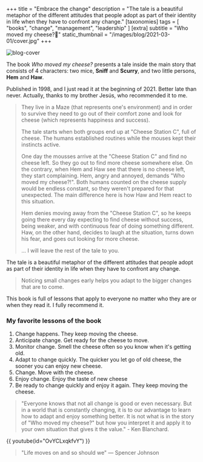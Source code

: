 +++
title = "Embrace the change"
description = "The tale is a beautiful metaphor of the different attitudes that people adopt as part of their identity in life when they have to confront any change."
[taxonomies]
tags = [ "books", "change", "management", "leadership" ]
[extra]
subtitle = "Who moved my cheese?🧀"
static_thumbnail = "/images/blog/2021-03-01/cover.jpg"
+++

![blog-cover](/images/blog/2021-03-01/cover.jpg)

The book *Who moved my cheese?* presents a tale inside the main story that consists of 4 characters: two mice, **Sniff** and **Scurry**, and two little persons, **Hem** and **Haw**.

<!-- more -->

Published in 1998, and I just read it at the beginning of 2021. Better late than never. Actually, thanks to my brother Jesús, who recommended it to me.

> They live in a Maze (that represents one's environment) and in order to survive they need to go out of their comfort zone and look for cheese (which represents happiness and success).
>
> The tale starts when both groups end up at "Cheese Station C", full of cheese. The humans established routines while the mouses kept their instincts active.
>
> One day the mousses arrive at the "Cheese Station C" and find no cheese left. So they go out to find more cheese somewhere else. On the contrary, when Hem and Haw see that there is no cheese left, they start complaining. Hem, angry and annoyed, demands "Who moved my cheese?!". Both humans counted on the cheese supply would be endless constant, so they weren't prepared for that unexpected. The main difference here is how Haw and Hem react to this situation.
>
> Hem denies moving away from the "Cheese Station C", so he keeps going there every day expecting to find cheese without success, being weaker, and with continuous fear of doing something different. Haw, on the other hand, decides to laugh at the situation, turns down his fear, and goes out looking for more cheese.
>
> ... I will leave the rest of the tale to you.

The tale is a beautiful metaphor of the different attitudes that people adopt as part of their identity in life when they have to confront any change.

> Noticing small changes early helps you adapt to the bigger changes that are to come.

This book is full of lessons that apply to everyone no matter who they are or when they read it. I fully recommend it.

### My favorite lessons of the book
1. Change happens.
   They keep moving the cheese.
2. Anticipate change.
   Get ready for the cheese to move.
3. Monitor change.
   Smell the cheese often so you know when it's getting old.
4. Adapt to change quickly.
   The quicker you let go of old cheese, the sooner you can enjoy new cheese.
5. Change.
   Move with the cheese.
6. Enjoy change.
   Enjoy the taste of new cheese
7. Be ready to change quickly and enjoy it again.
   They keep moving the cheese.

> "Everyone knows that not all change is good or even necessary. But in a world that is constantly changing, it is to our advantage to learn how to adapt and enjoy something better. It is not what is in the story of "Who moved my cheese?" but how you interpret it and apply it to your own situation that gives it the value." - Ken Blanchard.

{{ youtube(id="OvYCLxqkfvY") }}

> "Life moves on and so should we" — Spencer Johnson
